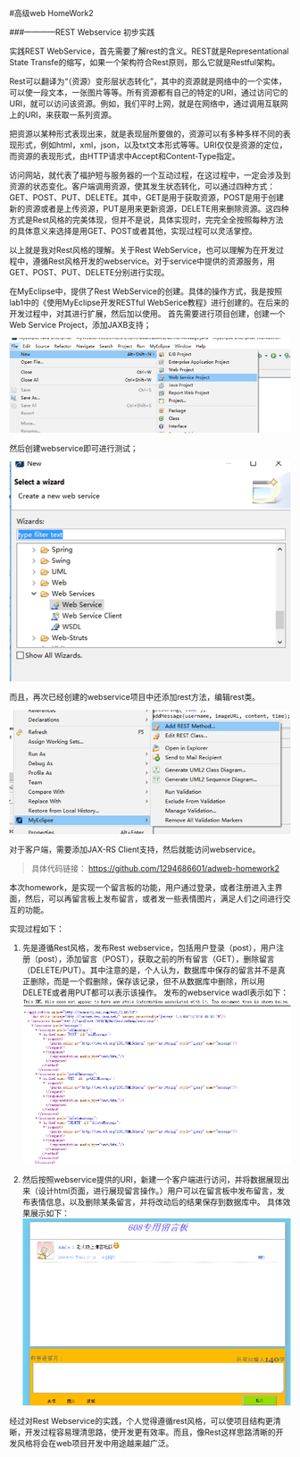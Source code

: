#高级web HomeWork2

###————REST Webservice 初步实践

实践REST WebService，首先需要了解rest的含义。REST就是Representational State Transfe的缩写，如果一个架构符合Rest原则，那么它就是Restful架构。

Rest可以翻译为“（资源）变形层状态转化”，其中的资源就是网络中的一个实体，可以使一段文本，一张图片等等。所有资源都有自己的特定的URI，通过访问它的URI，就可以访问该资源。例如，我们平时上网，就是在网络中，通过调用互联网上的URI，来获取一系列资源。

把资源以某种形式表现出来，就是表现层所要做的，资源可以有多种多样不同的表现形式，例如html，xml，json，以及txt文本形式等等。URI仅仅是资源的定位，而资源的表现形式，由HTTP请求中Accept和Content-Type指定。

访问网站，就代表了福护短与服务器的一个互动过程，在这过程中，一定会涉及到资源的状态变化。客户端调用资源，使其发生状态转化，可以通过四种方式：GET、POST、PUT、DELETE。其中，GET是用于获取资源，POST是用于创建新的资源或者是上传资源，PUT是用来更新资源，DELETE用来删除资源。这四种方式是Rest风格的完美体现，但并不是说，具体实现时，完完全全按照每种方法的具体意义来选择是用GET、POST或者其他，实现过程可以灵活掌控。

以上就是我对Rest风格的理解。关于Rest WebService，也可以理解为在开发过程中，遵循Rest风格开发的webservice。对于service中提供的资源服务，用GET、POST、PUT、DELETE分别进行实现。

在MyEclipse中，提供了Rest WebService的创建。具体的操作方式，我是按照lab1中的《使用MyEclipse开发RESTful WebSerice教程》进行创建的。在后来的开发过程中，对其进行扩展，然后加以使用。
首先需要进行项目创建，创建一个Web Service Project，添加JAXB支持；

![image](https://github.com/1294686601/adweb-homework2/blob/master/1.png)

然后创建webservice即可进行测试；

![image](https://github.com/1294686601/adweb-homework2/blob/master/2.png)

而且，再次已经创建的webservice项目中还添加rest方法，编辑rest类。

![image](https://github.com/1294686601/adweb-homework2/blob/master/3.png)

对于客户端，需要添加JAX-RS Client支持，然后就能访问webservice。

> 
> 具体代码链接：
> https://github.com/1294686601/adweb-homework2

本次homework，是实现一个留言板的功能，用户通过登录，或者注册进入主界面，然后，可以再留言板上发布留言，或者发一些表情图片，满足人们之间进行交互的功能。

实现过程如下：
1.	先是遵循Rest风格，发布Rest webservice，包括用户登录（post），用户注册（post），添加留言（POST），获取之前的所有留言（GET），删除留言（DELETE/PUT）。其中注意的是，个人认为，数据库中保存的留言并不是真正删除，而是一个假删除，保存该记录，但不从数据库中删除，所以用DELETE或者用PUT都可以表示该操作。
发布的webservice wadl表示如下：
![image](https://github.com/1294686601/adweb-homework2/blob/master/4.png)

2.	然后按照webservice提供的URI，新建一个客户端进行访问，并将数据展现出来（设计html页面，进行展现留言操作。）用户可以在留言板中发布留言，发布表情信息，以及删除某条留言，并将改动后的结果保存到数据库中。
具体效果展示如下：
![image](https://github.com/1294686601/adweb-homework2/blob/master/5.png)

经过对Rest Webservice的实践，个人觉得遵循rest风格，可以使项目结构更清晰，开发过程容易理清思路，使开发更有效率。而且，像Rest这样思路清晰的开发风格将会在web项目开发中用途越来越广泛。
